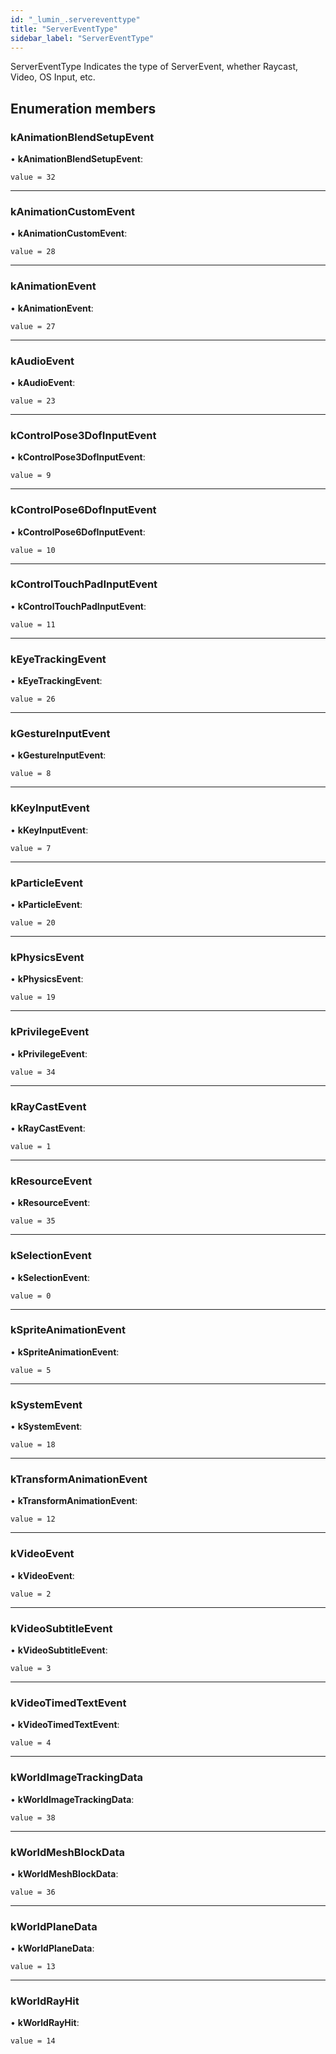 ```yaml
---
id: "_lumin_.servereventtype"
title: "ServerEventType"
sidebar_label: "ServerEventType"
---
```


ServerEventType Indicates the type of ServerEvent, whether Raycast, Video, OS Input, etc.

## Enumeration members

###  kAnimationBlendSetupEvent

• **kAnimationBlendSetupEvent**:

`value = 32`

___

###  kAnimationCustomEvent

• **kAnimationCustomEvent**:

`value = 28`

___

###  kAnimationEvent

• **kAnimationEvent**:

`value = 27`

___

###  kAudioEvent

• **kAudioEvent**:

`value = 23`

___

###  kControlPose3DofInputEvent

• **kControlPose3DofInputEvent**:

`value = 9`

___

###  kControlPose6DofInputEvent

• **kControlPose6DofInputEvent**:

`value = 10`

___

###  kControlTouchPadInputEvent

• **kControlTouchPadInputEvent**:

`value = 11`

___

###  kEyeTrackingEvent

• **kEyeTrackingEvent**:

`value = 26`

___

###  kGestureInputEvent

• **kGestureInputEvent**:

`value = 8`

___

###  kKeyInputEvent

• **kKeyInputEvent**:

`value = 7`

___

###  kParticleEvent

• **kParticleEvent**:

`value = 20`

___

###  kPhysicsEvent

• **kPhysicsEvent**:

`value = 19`

___

###  kPrivilegeEvent

• **kPrivilegeEvent**:

`value = 34`

___

###  kRayCastEvent

• **kRayCastEvent**:

`value = 1`

___

###  kResourceEvent

• **kResourceEvent**:

`value = 35`

___

###  kSelectionEvent

• **kSelectionEvent**:

`value = 0`

___

###  kSpriteAnimationEvent

• **kSpriteAnimationEvent**:

`value = 5`

___

###  kSystemEvent

• **kSystemEvent**:

`value = 18`

___

###  kTransformAnimationEvent

• **kTransformAnimationEvent**:

`value = 12`

___

###  kVideoEvent

• **kVideoEvent**:

`value = 2`

___

###  kVideoSubtitleEvent

• **kVideoSubtitleEvent**:

`value = 3`

___

###  kVideoTimedTextEvent

• **kVideoTimedTextEvent**:

`value = 4`

___

###  kWorldImageTrackingData

• **kWorldImageTrackingData**:

`value = 38`

___

###  kWorldMeshBlockData

• **kWorldMeshBlockData**:

`value = 36`

___

###  kWorldPlaneData

• **kWorldPlaneData**:

`value = 13`

___

###  kWorldRayHit

• **kWorldRayHit**:

`value = 14`
